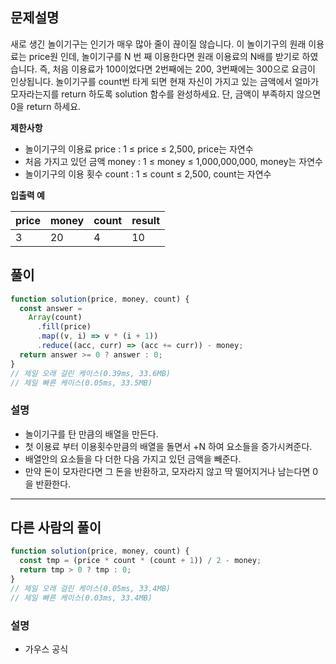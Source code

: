 ## 문제설명

새로 생긴 놀이기구는 인기가 매우 많아 줄이 끊이질 않습니다. 이 놀이기구의 원래 이용료는 price원 인데, 놀이기구를 N 번 째 이용한다면 원래 이용료의 N배를 받기로 하였습니다. 즉, 처음 이용료가 100이었다면 2번째에는 200, 3번째에는 300으로 요금이 인상됩니다.
놀이기구를 count번 타게 되면 현재 자신이 가지고 있는 금액에서 얼마가 모자라는지를 return 하도록 solution 함수를 완성하세요.
단, 금액이 부족하지 않으면 0을 return 하세요.

**제한사항**

- 놀이기구의 이용료 price : 1 ≤ price ≤ 2,500, price는 자연수
- 처음 가지고 있던 금액 money : 1 ≤ money ≤ 1,000,000,000, money는 자연수
- 놀이기구의 이용 횟수 count : 1 ≤ count ≤ 2,500, count는 자연수

**입출력 예**

| price | money | count | result |
| ----- | ----- | ----- | ------ |
| 3     | 20    | 4     | 10     |

## 풀이

```js
function solution(price, money, count) {
  const answer =
    Array(count)
      .fill(price)
      .map((v, i) => v * (i + 1))
      .reduce((acc, curr) => (acc += curr)) - money;
  return answer >= 0 ? answer : 0;
}
// 제일 오래 걸린 케이스(0.39ms, 33.6MB)
// 제일 빠른 케이스(0.05ms, 33.5MB)
```

### 설명

- 놀이기구를 탄 만큼의 배열을 만든다.
- 첫 이용료 부터 이용횟수만큼의 배열을 돌면서 +N 하여 요소들을 증가시켜준다.
- 배열안의 요소들을 다 더한 다음 가지고 있던 금액을 빼준다.
- 만약 돈이 모자란다면 그 돈을 반환하고, 모자라지 않고 딱 떨어지거나 남는다면 0을 반환한다.

---

## 다른 사람의 풀이

```js
function solution(price, money, count) {
  const tmp = (price * count * (count + 1)) / 2 - money;
  return tmp > 0 ? tmp : 0;
}
// 제일 오래 걸린 케이스(0.05ms, 33.4MB)
// 제일 빠른 케이스(0.03ms, 33.4MB)
```

### 설명

- 가우스 공식
